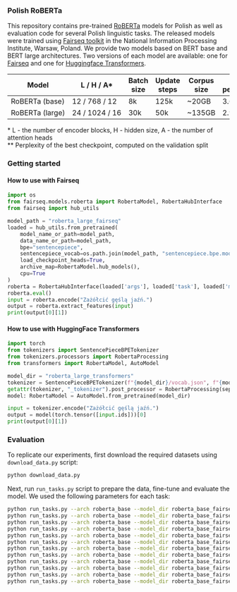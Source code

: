 ### Polish RoBERTa
This repository contains pre-trained [RoBERTa](https://arxiv.org/abs/1907.11692) models for Polish as well as evaluation code for several Polish linguistic tasks. The released models were trained using [Fairseq toolkit](https://github.com/pytorch/fairseq) in the National Information Processing Institute, Warsaw, Poland. We provide two models based on BERT base and BERT large architectures. Two versions of each model are available: one for [Fairseq](https://github.com/pytorch/fairseq) and one for [Huggingface Transformers](https://github.com/huggingface/transformers).

<table>
<thead>
<th>Model</th>
<th>L / H / A*</th>
<th>Batch size</th>
<th>Update steps</th>
<th>Corpus size</th>
<th>Final perplexity**</th>
<th>Fairseq</th>
<th>Transformers</th>
</thead>
<tr>
  <td>RoBERTa&nbsp;(base)</td>
  <td>12&nbsp;/&nbsp;768&nbsp;/&nbsp;12</td>
  <td>8k</td>
  <td>125k</td>
  <td>~20GB</td>
  <td>3.66</td>
  <td>
  <a href="https://github.com/sdadas/polish-roberta/releases/download/models/roberta_base_fairseq.zip">Download</a>
  </td>
  <td>
  <a href="https://github.com/sdadas/polish-roberta/releases/download/models/roberta_base_transformers.zip">Download</a>
  </td>
</tr>
<tr>
  <td>RoBERTa&nbsp;(large)</td>
  <td>24&nbsp;/&nbsp;1024&nbsp;/&nbsp;16</td>
  <td>30k</td>
  <td>50k</td>
  <td>~135GB</td>
  <td>2.92</td>
  <td>
  <a href="https://github.com/sdadas/polish-roberta/releases/download/models/roberta_large_fairseq.zip">Download</a>
  </td>
  <td>
  <a href="https://github.com/sdadas/polish-roberta/releases/download/models/roberta_large_transformers.zip">Download</a>
  </td>
</tr>
</table>

\* L - the number of encoder blocks, H - hidden size, A - the number of attention heads <br/>
\** Perplexity of the best checkpoint, computed on the validation split

### Getting started

#### How to use with Fairseq

```python
import os
from fairseq.models.roberta import RobertaModel, RobertaHubInterface
from fairseq import hub_utils

model_path = "roberta_large_fairseq"
loaded = hub_utils.from_pretrained(
    model_name_or_path=model_path,
    data_name_or_path=model_path,
    bpe="sentencepiece",
    sentencepiece_vocab=os.path.join(model_path, "sentencepiece.bpe.model"),
    load_checkpoint_heads=True,
    archive_map=RobertaModel.hub_models(),
    cpu=True
)
roberta = RobertaHubInterface(loaded['args'], loaded['task'], loaded['models'][0])
roberta.eval()
input = roberta.encode("Zażółcić gęślą jaźń.")
output = roberta.extract_features(input)
print(output[0][1])
```

#### How to use with HuggingFace Transformers

```python
import torch
from tokenizers import SentencePieceBPETokenizer
from tokenizers.processors import RobertaProcessing
from transformers import RobertaModel, AutoModel

model_dir = "roberta_large_transformers"
tokenizer = SentencePieceBPETokenizer(f"{model_dir}/vocab.json", f"{model_dir}/merges.txt")
getattr(tokenizer, "_tokenizer").post_processor = RobertaProcessing(sep=("</s>", 2), cls=("<s>", 0))
model: RobertaModel = AutoModel.from_pretrained(model_dir)

input = tokenizer.encode("Zażółcić gęślą jaźń.")
output = model(torch.tensor([input.ids]))[0]
print(output[0][1])
```

### Evaluation

To replicate our experiments, first download the required datasets using `download_data.py` script:

```bash
python download_data.py
```

Next, run `run_tasks.py` script to prepare the data, fine-tune and evaluate the model. We used the following parameters for each task:

```bash
python run_tasks.py --arch roberta_base --model_dir roberta_base_fairseq --train-epochs 10 --tasks KLEJ-NKJP --fp16 True --max-sentences 8 --update-freq 2
python run_tasks.py --arch roberta_base --model_dir roberta_base_fairseq --train-epochs 10 --tasks KLEJ-CDS-E --fp16 True --max-sentences 8 --update-freq 2
python run_tasks.py --arch roberta_base --model_dir roberta_base_fairseq --train-epochs 10 --tasks KLEJ-CDS-R --fp16 True --max-sentences 8 --update-freq 2
python run_tasks.py --arch roberta_base --model_dir roberta_base_fairseq --train-epochs 1 --tasks KLEJ-CBD --fp16 True --max-sentences 8 --update-freq 4 --resample 0:0.75,1:3
python run_tasks.py --arch roberta_base --model_dir roberta_base_fairseq --train-epochs 10 --tasks KLEJ-POLEMO-IN --fp16 True --max-sentences 8 --update-freq 2
python run_tasks.py --arch roberta_base --model_dir roberta_base_fairseq --train-epochs 10 --tasks KLEJ-POLEMO-OUT --fp16 True --max-sentences 8 --update-freq 2
python run_tasks.py --arch roberta_base --model_dir roberta_base_fairseq --train-epochs 10 --tasks KLEJ-DYK --fp16 True --max-sentences 8 --update-freq 4 --resample 0:1,1:3
python run_tasks.py --arch roberta_base --model_dir roberta_base_fairseq --train-epochs 10 --tasks KLEJ-PSC --fp16 True --max-sentences 8 --update-freq 4 --resample 0:1,1:3
python run_tasks.py --arch roberta_base --model_dir roberta_base_fairseq --train-epochs 10 --tasks KLEJ-ECR --fp16 True --max-sentences 8 --update-freq 2
python run_tasks.py --arch roberta_base --model_dir roberta_base_fairseq --train-epochs 10 --tasks 8TAGS --fp16 True --max-sentences 8 --update-freq 2
python run_tasks.py --arch roberta_base --model_dir roberta_base_fairseq --train-epochs 10 --tasks SICK-E --fp16 True --max-sentences 8 --update-freq 2
python run_tasks.py --arch roberta_base --model_dir roberta_base_fairseq --train-epochs 10 --tasks SICK-R --fp16 True --max-sentences 8 --update-freq 2
```
